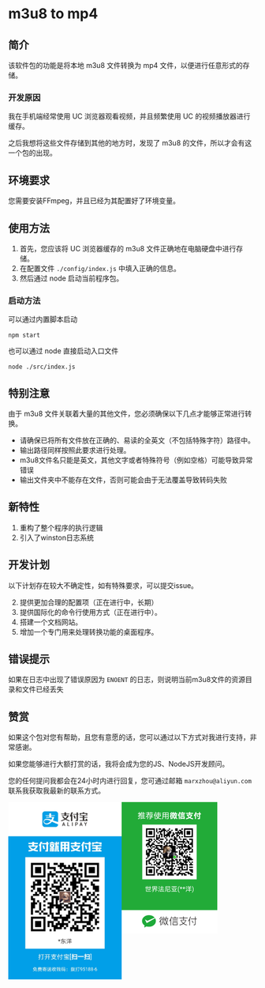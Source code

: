 # m3u8 to mp4

## 简介

该软件包的功能是将本地 m3u8 文件转换为 mp4 文件，以便进行任意形式的存储。

### 开发原因

我在手机端经常使用 UC 浏览器观看视频，并且频繁使用 UC 的视频播放器进行缓存。

之后我想将这些文件存储到其他的地方时，发现了 m3u8 的文件，所以才会有这一个包的出现。

## 环境要求

您需要安装FFmpeg，并且已经为其配置好了环境变量。

## 使用方法

1. 首先，您应该将 UC 浏览器缓存的 m3u8 文件正确地在电脑硬盘中进行存储。
2. 在配置文件 `./config/index.js` 中填入正确的信息。
3. 然后通过 node 启动当前程序包。

### 启动方法

可以通过内置脚本启动

```shell
npm start
```

也可以通过 node 直接启动入口文件

```shell
node ./src/index.js
```

## 特别注意

由于 m3u8 文件关联着大量的其他文件，您必须确保以下几点才能够正常进行转换。

- 请确保已将所有文件放在正确的、易读的全英文（不包括特殊字符）路径中。
- 输出路径同样按照此要求进行处理。
- m3u8文件名只能是英文，其他文字或者特殊符号（例如空格）可能导致异常错误
- 输出文件夹中不能存在文件，否则可能会由于无法覆盖导致转码失败

## 新特性

1. 重构了整个程序的执行逻辑
2. 引入了winston日志系统

## 开发计划

以下计划存在较大不确定性，如有特殊要求，可以提交issue。

2. 提供更加合理的配置项（正在进行中，长期）
3. 提供国际化的命令行使用方式（正在进行中）。
4. 搭建一个文档网站。
5. 增加一个专门用来处理转换功能的桌面程序。

## 错误提示

如果在日志中出现了错误原因为 `ENOENT` 的日志，则说明当前m3u8文件的资源目录和文件已经丢失

## 赞赏

如果这个包对您有帮助，且您有意愿的话，您可以通过以下方式对我进行支持，非常感谢。

如果您能够进行大额打赏的话，我将会成为您的JS、NodeJS开发顾问。

您的任何提问我都会在24小时内进行回复，您可通过邮箱 `marxzhou@aliyun.com` 联系我获取我最新的联系方式。

<div style='position:relative;'>
<img src="./assets/ali.jpg" alt="支付宝" style="zoom:35%;display:inline;float: left" />
<img src="./assets/wechat.png" alt="微信" style="zoom:26%;display:inline;flex: 1;float:left;" />
<div style='clear: both' />
</div>
